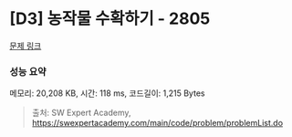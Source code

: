# [D3] 농작물 수확하기 - 2805 

[문제 링크](https://swexpertacademy.com/main/code/problem/problemDetail.do?contestProbId=AV7GLXqKAWYDFAXB) 

### 성능 요약

메모리: 20,208 KB, 시간: 118 ms, 코드길이: 1,215 Bytes



> 출처: SW Expert Academy, https://swexpertacademy.com/main/code/problem/problemList.do